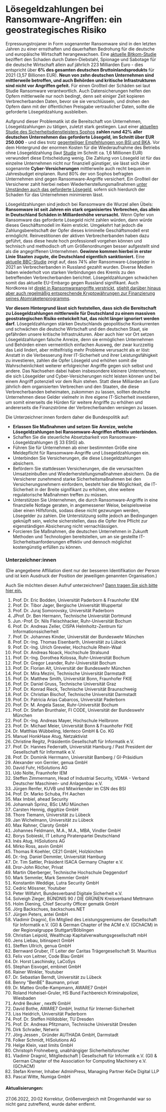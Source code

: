 
# Lösegeldzahlungen bei Ransomware-Angriffen: ein geostrategisches Risiko

Erpressungstrojaner in Form sogenannter Ransomware sind in den letzten Jahren zu einer ernsthaften und dauerhaften Bedrohung für die deutsche und europäische Wirtschaft herangewachsen. Eine [aktuelle Bitkom-Studie](https://www.bitkom-akademie.de/news/angriffsziel-deutsche-wirtschaft-mehr-als-220-milliarden-euro-schaden-pro-jahr) beziffert den Schaden durch Daten-Diebstahl, Spionage und Sabotage für die deutsche Wirtschaft allein auf jährlich 223 Milliarden Euro - dies entspricht über **6% des gesamten deutschen Bruttoinlandsprodukts** für 2021 (3,57 Billionen EUR). **Neun von zehn deutschen Unternehmen sind mittlerweile betroffen, und auch Behörden und kritische Infrastrukturen sind nicht vor Angriffen gefeit.** Für einen Großteil der Schäden sei laut Studie Ransomware verantwortlich. Auch Datensicherungen helfen den Opfern mittlerweile nur noch bedingt, denn seit einiger Zeit kopieren Verbrecherbanden Daten, bevor sie sie verschlüsseln, und drohen den Opfern dann mit der öffentlichen Preisgabe vertraulicher Daten, sollte die geforderte Lösegeldzahlung ausbleiben.

Aufgrund dieser Problematik ist die Bereitschaft von Unternehmen, Lösegeldzahlungen zu tätigen, zuletzt stark gestiegen. Laut einer [aktuellen Studie des Sicherheitsdienstleisters Sophos](https://www.sophos.com/de-de/press-office/press-releases/2022/04/ransomware-hit-66-percent-of-organizations-surveyed-for-sophos-annual-state-of-ransomware-2022) **zahlen rund 42% aller deutschen Unternehmen das geforderte Lösegeld, im Schnitt über EUR 250.000** - und dies trotz [gegenteiliger Empfehlungen von BSI und BKA](https://www.bsi.bund.de/SharedDocs/Downloads/DE/BSI/Presse/Ransomware-Kommunen-Empfehlung.pdf). Vor dem Hintergrund der enormen Kosten für die Wiederaufnahme des Betriebs ohne Lösegeldzahlung (laut [Studie](https://www.sophos.com/de-de/press-office/press-releases/2022/04/ransomware-hit-66-percent-of-organizations-surveyed-for-sophos-annual-state-of-ransomware-2022) im Schnitt ca. 1,6 Millionen EUR) verwundert diese Entscheidung wenig. Die Zahlung von Lösegeld ist für das einzelne Unternehmen nicht nur finanziell günstiger, sie lässt sich über sogenannte **Cyber-Versicherungen** mittlerweile auch recht bequem im Jahresbudget einplanen. Rund 80% der von Sophos befragten Unternehmen sind gegen Ransomware-Angriffe versichert. Ein Großteil der Versicherer zahlt hierbei neben Wiederherstellungsmaßnahmen [unter Umständen auch das geforderte Lösegeld](https://www.bafin.de/SharedDocs/Veroeffentlichungen/DE/Meldung/2017/meldung_170915_loesegeldversicherung.html), sofern sich hierdurch der Schaden für das Unternehmen minimieren lässt.

Lösegeldzahlungen sind jedoch bei Ransomware die Wurzel allen Übels: **Ransomware ist seit Jahren ein stark organisiertes Verbrechen, das allein in Deutschland Schäden in Milliardenhöhe verursacht.** Wenn Opfer von Ransomware das geforderte Lösegeld nicht zahlen würden, dann würde dieses Geschäftsmodell im Keim erstickt. Umgekehrt hat jedoch die Zahlungsbereitschaft der Opfer dieses kriminelle Geschäftsmodell erst ermöglicht. Reinvestitionen der aktiven Verbrecherbanden haben dazu geführt, dass diese heute hoch professionell vorgehen können und technisch und methodisch oft um Größenordnungen besser aufgestellt sind als die angegriffenen Unternehmen. **Gewinne kommen hierbei in erster Linie Staaten zugute, die Deutschland eigentlich sanktioniert.** Eine [aktuelle BBC-Studie](https://www.bbc.com/news/technology-60378009) zeigt auf, dass 74% aller Ransomware-Lösegelder in 2021 an Verbrecherbanden in Russland gezahlt wurden. Diverse Medien haben wiederholt von starken Verbindungen des Kremls zu den betreffenden Verbrecherbanden berichtet. Lösegeldzahlungen schwächen somit das aktuelle EU-Embargo gegen Russland signifikant. Auch Nordkorea ist [direkt in Ransomwareangriffe verstrickt](https://threatpost.com/vhd-ransomware-lazarus-group/179507/), [stiehlt darüber hinaus aber auch regelmäßig entsprechende Kryptowährungen zur Finanzierung seines Atomraketenprogramms](https://www.bbc.com/news/world-asia-60281129).

**Vor diesem Hintergrund lässt sich feststellen, dass sich die Bereitschaft zu Lösegeldzahlungen mittlerweile für Deutschland zu einem massiven geostrategischen Risiko entwickelt hat, das nicht länger ignoriert werden darf.** Lösegeldzahlungen stärken Deutschlands geopolitische Konkurrenten und schwächen die deutsche Wirtschaft und den deutschen Staat, sie gefährden unsere kritische Infrastrukturen. Aber auch hier vor Ort setzen Lösegeldzahlungen falsche Anreize, denn sie ermöglichen Unternehmen und Behörden einen vermeintlich einfachen Ausweg, der zwar kurzzeitig das Leid lindert, aber mittelfristig mehr Probleme verursacht als er löst: Anstatt in die Verbesserung ihrer IT-Sicherheit und ihrer Leistungsfähigkeit zu investieren, zahlen die Opfer Lösegeld und erhöhen somit die Wahrscheinlichkeit weiterer erfolgreicher Angriffe gegen sich selbst und andere. Das Nachsehen dabei haben insbesondere kleinere Unternehmen, die sich Lösegelder und Cyber-Versicherungen nicht leisten können und bei einem Angriff potenziell vor dem Ruin stehen. Statt diese Milliarden an Euro jährlich dem organisierten Verbrechen und den Staaten, die diese Verbrecherbanden beheimaten, zukommen zu lassen, sollten deutsche Unternehmen diese Gelder vielmehr in ihre eigene IT-Sicherheit investieren, um somit einerseits die Hürden für weitere Angriffe zu erhöhen und andererseits die Finanzströme der Verbrecherbanden versiegen zu lassen.

Die Unterzeichner:innen fordern daher die Bundespolitik auf:
* **Erlassen Sie Maßnahmen und setzen Sie Anreize, welche Lösegeldzahlungen bei Ransomware-Angriffen effektiv unterbinden.**
* Schaffen Sie die steuerliche Absetzbarkeit von Ransomware-Lösegeldzahlungen (§ 33 EStG) ab.
* Führen Sie für Unternehmen ab einer bestimmten Größe eine Meldepflicht für Ransomware-Angriffe und Lösegeldzahlungen ein.
* Unterbinden Sie Versicherungen, die diese Lösegeldzahlungen absichern.
* Befördern Sie stattdessen Versicherungen, die die verursachten Umsatzeinbußen und Wiederherstellungsmaßnahmen absichern. Da die Versicherer zunehmend starke Sicherheitsmaßnahmen bei den Versicherungsnehmern einfordern, besteht hier die Möglichkeit, die IT-Sicherheit in der Breite signifikant zu erhöhen, ohne weitere regulatorische Maßnahmen treffen zu müssen.
* Unterstützen Sie Unternehmen, die durch Ransomware-Angriffe in eine finanzielle Notlage geraten, in angemessener Weise, beispielsweise über einen Hilfsfonds, sodass diese nicht gezwungen werden, Lösegelder zu zahlen. Die Unterstützung sollte jedoch an Bedingungen geknüpft sein, welche sicherstellen, dass die Opfer ihre Pflicht zur eigenständigen Absicherung nicht vernachlässigen.
* Forcieren Sie Maßnahmen, die deutschen Unternehmen in Zukunft Methoden und Technologien bereitstellen, um an sie gestellte IT-Sicherheitsanforderungen effektiv und dennoch möglichst kostengünstig erfüllen zu können.

### Unterzeichner:innen

(Die angegebene Affiliation dient nur der besseren Identifikation der Person und ist kein Ausdruck der Position der jeweiligen genannten Organisation.)

Auch Sie möchten diesen Aufruf unterzeichnen? [Dann tragen Sie sich bitte hier ein.](https://forms.office.com/r/yePeav4ppC)

1. Prof. Dr. Eric Bodden, Universität Paderborn & Fraunhofer IEM
1. Prof. Dr. Tibor Jager, Bergische Universität Wuppertal
1. Prof. Dr. Juraj Somorovsky, Universität Paderborn
1. JProf. Dr. Ben Hermann, Technische Universität Dortmund
1. Jun.-Prof. Dr. Nils Fleischhacker, Ruhr-Universität Bochum
1. Prof. Dr. Andreas Zeller, CISPA Helmholtz-Zentrum für Informationssicherheit
1. Prof. Dr. Johannes Kinder, Universität der Bundeswehr München
1. Prof. Dr.-Ing. Thomas Eisenbarth, Universität zu Lübeck
1. Prof. Dr.-Ing. Ulrich Greveler, Hochschule Rhein-Waal
1. Prof. Dr. Andreas Noack, Hochschule Stralsund
1. Prof. Dr.-Ing. Dorothea Kolossa, Ruhr-Universität Bochum
1. Prof. Dr. Gregor Leander, Ruhr-Universität Bochum
1. Prof. Dr. Florian Alt, Universität der Bundeswehr München
1. Prof. Dr. Mira Mezini, Technische Universität Darmstadt
1. Prof. Dr. Matthew Smith, Universität Bonn, Fraunhofer FKIE
1. Prof. Dr. Daniel Gruss, Technische Universität Graz
1. Prof. Dr. Konrad Rieck, Technische Universität Braunschweig
1. Prof. Dr. Christian Bischof, Technische Universität Darmstadt
1. Prof. Dr. Patricia Arias Cabarcos, Universität Paderborn
1. Prof. Dr. M. Angela Sasse, Ruhr-Universität Bochum
1. Prof. Dr. Stefan Brunthaler,	FI CODE, Universität der Bundeswehr München
1. Prof. Dr.-Ing. Andreas Mayer, Hochschule Heilbronn
1. Prof. Dr. Michael Meier, Universität Bonn & Fraunhofer FKIE
1. Dr. Matthias Wübbeling, Identeco GmbH & Co. KG
1. Manuel HonkHase Atug, Netzaktivist
1. Christine Regitz, Präsidentin Gesellschaft für Informatik e.V.
1. Prof. Dr. Hannes Federrath, Universität Hamburg / Past President der Gesellschaft für Informatik e.V.
1. Prof. Dr. Dominik Herrmann, Universität Bamberg / GI-Präsidium
1. Alexander von Gernler, genua GmbH
1. David Fuhr, HiSolutions AG
1. Udo Nolte, Fraunhofer IEM
1. Steffen Zimmermann, Head of Industrial Security, VDMA - Verband Deutscher Maschinen- und Anlagenbau e.V.
1. Jürgen Renfer, KUVB und Mitwirkender im CSN des BSI
1. Prof. Dr. Marko Schuba, FH Aachen
1. Max Imbiel, ahead Security
1. Johannah Sprinz, BSc	LMU München
1. Carsten Hennig, diggitize GmbH
1. Thore Tiemann, Universität zu Lübeck
1. Jan Wichelmann, Universität zu Lübeck
1. Max Rahner, Claroty GmbH
1. Johannes Feldmann, M.A., M.A., MBA, Vindler GmbH
1. Borys Sobieski, IT Leitung Piratenpartei Deutschland
1. Inés Atug, HiSolutions AG
1. Mirko Ross,  asvin GmbH
1. Thomas R Koehler, CE21 GmbH, Holzkirchen
1. Dr.-Ing. Daniel Demmler, Universität Hamburg
1. Dr. Tim Sattler, Präsident ISACA Germany Chapter e.V.
1. Dror-John Röcher, Privat
1. Martin Oberberger, Technische Hochschule Deggendorf
1. Mark Semmler, Mark Semmler GmbH
1. Konstantin Weddige, Lutra Security GmbH
1. Cedric Mössner, Youtuber 
1. Peter Wilfahrt, Bundesverband Digitale Sicherheit e.V.
1. Solveigh Zieger, BÜNDNIS 90 / DIE GRÜNEN Kreisverband Mettmann
1. Holm Diening, Chief Security Officer gematik GmbH
1. Jörg Backschues, backschues.NET
1. Jürgen Peters, antei GmbH
1. Vladimir Dragnić, Ein Mitglied des Leistungsgremiums der Gesellschaft für Informatik e.V. (GI) & German Chapter of the ACM e.V. (GChACM) in der Regionalgruppe Stuttgart/Böblingen
1. Christian Leipold, Wealthcap Kapitalverwaltungsgesellschaft mbH
1. Jens Liebau, bitinspect GmbH
1. Steffen Ullrich, genua GmbH
1. Bernward Gruber, IT Leiter der Caritas Trägergesellschaft St. Mauritius 
1. Felix von Leitner, Code Blau GmbH
1. Dr. Horst Laschinsky, LaCoSys
1. Stephan Eisvogel, embinet GmbH
1. Rainer Winkler, Youtuber
1. Dr. Sebastian Berndt, Universität zu Lübeck
1. Benny "BenBE" Baumann, privat
1. Dr. Matteo Große-Kampmann, AWARE7 GmbH
1. Roland Hoheisel-Gruler, HS Bund Fachbereich Kriminalpolizei, Wiesbaden
1. André Beuker , nextN GmbH
1. David Bothe, AWARE7 GmbH, Institut für Internet-Sicherheit
1. Liss Heidrich, Universität Paderborn
1. Prof. Dr. Steffen Hölldobler, TU Dresden
1. Prof. Dr. Andreas Pfitzmann, Technische Universität Dresden
1. Dirk Schrader, Netwrix
1. Jörg Jessen , Gründer AUTHADA GmbH, Darmstadt 
1. Folker Schmidt, HiSolutions AG
1. Helge Klein, vast limits GmbH
1. Christoph Frohneberg, unabhängiger Sicherheitsforscher 
1. Vladimir Dragnić, Mitgliedschaft | Gesellschaft für Informatik e.V. (GI) & German Chapter of the Association for Computing Machinery e.V. (GChACM)
1. Stefan Kremer, Inhaber AdminPress, Managing Partner KeDe Digital LLP
1. Pascal Witte, Numiga GmbH

#### Aktualisierungen:

27.06.2022, 20:02 Korrektur, Größenvergleich mit Drogenhandel war so nicht ganz zutreffend, wurde daher entfernt.